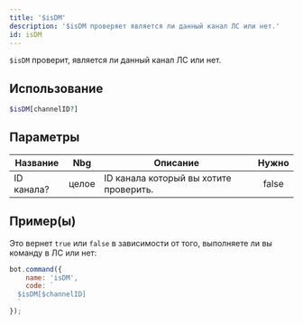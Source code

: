 ```yaml
---
title: '$isDM'
description: '$isDM проверяет является ли данный канал ЛС или нет.'
id: isDM
---
```


`$isDM` проверит, является ли данный канал ЛС или нет.

## Использование

```php
$isDM[channelID?]
```

## Параметры

| Название   | Nbg   | Описание                               | Нужно |
| ---------- | ----- | -------------------------------------- |:-----:|
| ID канала? | целое | ID канала который вы хотите проверить. | false |

## Пример(ы)

Это вернет `true` или `false` в зависимости от того, выполняете ли вы команду в ЛС или нет:

```javascript
bot.command({
    name: 'isDM',
    code: `
  $isDM[$channelID]
  `
});
```